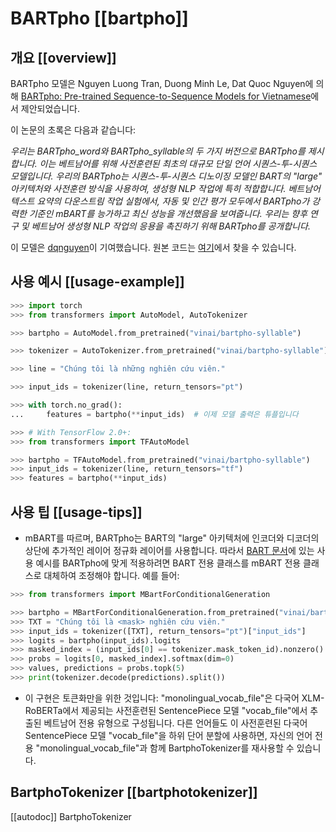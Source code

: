 <!--Copyright 2021 The HuggingFace Team. All rights reserved.

Licensed under the Apache License, Version 2.0 (the "License"); you may not use this file except in compliance with
the License. You may obtain a copy of the License at

http://www.apache.org/licenses/LICENSE-2.0

Unless required by applicable law or agreed to in writing, software distributed under the License is distributed on
an "AS IS" BASIS, WITHOUT WARRANTIES OR CONDITIONS OF ANY KIND, either express or implied. See the License for the
specific language governing permissions and limitations under the License.

⚠️ Note that this file is in Markdown but contain specific syntax for our doc-builder (similar to MDX) that may not be
rendered properly in your Markdown viewer.

-->

# BARTpho [[bartpho]]

## 개요 [[overview]]

BARTpho 모델은 Nguyen Luong Tran, Duong Minh Le, Dat Quoc Nguyen에 의해 [BARTpho: Pre-trained Sequence-to-Sequence Models for Vietnamese](https://huggingface.co/papers/2109.09701)에서 제안되었습니다.

이 논문의 초록은 다음과 같습니다:

*우리는 BARTpho_word와 BARTpho_syllable의 두 가지 버전으로 BARTpho를 제시합니다. 
이는 베트남어를 위해 사전훈련된 최초의 대규모 단일 언어 시퀀스-투-시퀀스 모델입니다. 
우리의 BARTpho는 시퀀스-투-시퀀스 디노이징 모델인 BART의 "large" 아키텍처와 사전훈련 방식을 사용하여, 생성형 NLP 작업에 특히 적합합니다. 
베트남어 텍스트 요약의 다운스트림 작업 실험에서, 
자동 및 인간 평가 모두에서 BARTpho가 강력한 기준인 mBART를 능가하고 최신 성능을 개선했음을 보여줍니다. 
우리는 향후 연구 및 베트남어 생성형 NLP 작업의 응용을 촉진하기 위해 BARTpho를 공개합니다.*

이 모델은 [dqnguyen](https://huggingface.co/dqnguyen)이 기여했습니다. 원본 코드는 [여기](https://github.com/VinAIResearch/BARTpho)에서 찾을 수 있습니다.

## 사용 예시 [[usage-example]]

```python
>>> import torch
>>> from transformers import AutoModel, AutoTokenizer

>>> bartpho = AutoModel.from_pretrained("vinai/bartpho-syllable")

>>> tokenizer = AutoTokenizer.from_pretrained("vinai/bartpho-syllable")

>>> line = "Chúng tôi là những nghiên cứu viên."

>>> input_ids = tokenizer(line, return_tensors="pt")

>>> with torch.no_grad():
...     features = bartpho(**input_ids)  # 이제 모델 출력은 튜플입니다

>>> # With TensorFlow 2.0+:
>>> from transformers import TFAutoModel

>>> bartpho = TFAutoModel.from_pretrained("vinai/bartpho-syllable")
>>> input_ids = tokenizer(line, return_tensors="tf")
>>> features = bartpho(**input_ids)
```

## 사용 팁 [[usage-tips]]

- mBART를 따르며, BARTpho는 BART의 "large" 아키텍처에 인코더와 디코더의 상단에 추가적인 레이어 정규화 레이어를 사용합니다. 
따라서 [BART 문서](bart)에 있는 사용 예시를 BARTpho에 맞게 적용하려면 
BART 전용 클래스를 mBART 전용 클래스로 대체하여 조정해야 합니다. 
예를 들어:

```python
>>> from transformers import MBartForConditionalGeneration

>>> bartpho = MBartForConditionalGeneration.from_pretrained("vinai/bartpho-syllable")
>>> TXT = "Chúng tôi là <mask> nghiên cứu viên."
>>> input_ids = tokenizer([TXT], return_tensors="pt")["input_ids"]
>>> logits = bartpho(input_ids).logits
>>> masked_index = (input_ids[0] == tokenizer.mask_token_id).nonzero().item()
>>> probs = logits[0, masked_index].softmax(dim=0)
>>> values, predictions = probs.topk(5)
>>> print(tokenizer.decode(predictions).split())
```

- 이 구현은 토큰화만을 위한 것입니다: "monolingual_vocab_file"은 다국어
 XLM-RoBERTa에서 제공되는 사전훈련된 SentencePiece 모델 
 "vocab_file"에서 추출된 베트남어 전용 유형으로 구성됩니다.
  다른 언어들도 이 사전훈련된 다국어 SentencePiece 모델 "vocab_file"을 하위 단어 분할에 사용하면, 자신의 언어 전용 "monolingual_vocab_file"과 함께 BartphoTokenizer를 재사용할 수 있습니다.

## BartphoTokenizer [[bartphotokenizer]]

[[autodoc]] BartphoTokenizer
